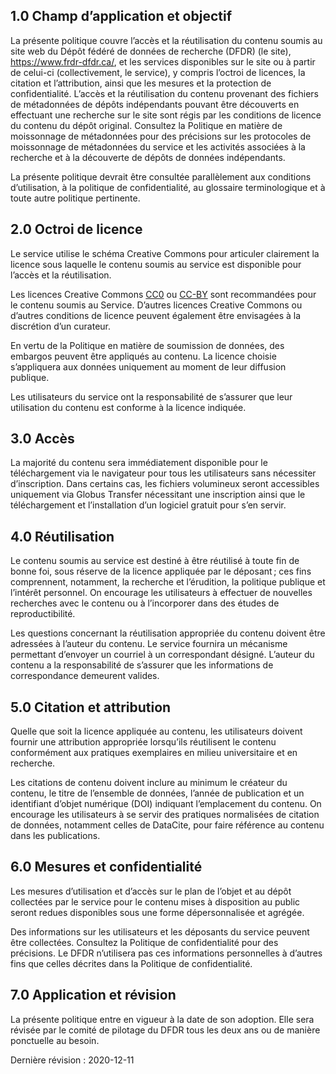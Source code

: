 
## 1.0 Champ d’application et objectif

La présente politique couvre l’accès et la réutilisation du contenu soumis au site web du Dépôt fédéré de données de recherche (DFDR) (le site), <a href="https://www.frdr-dfdr.ca/">https://www.frdr-dfdr.ca/</a>, et les services disponibles sur le site ou à partir de celui-ci (collectivement, le service), y compris l’octroi de licences, la citation et l’attribution, ainsi que les mesures et la protection de confidentialité. L’accès et la réutilisation du contenu provenant des fichiers de métadonnées de dépôts indépendants pouvant être découverts en effectuant une recherche sur le site sont régis par les conditions de licence du contenu du dépôt original. Consultez la Politique en matière de moissonnage de métadonnées pour des précisions sur les protocoles de moissonnage de métadonnées du service et les activités associées à la recherche et à la découverte de dépôts de données indépendants.

La présente politique devrait être consultée parallèlement aux conditions d’utilisation, à la politique de confidentialité, au glossaire terminologique et à toute autre politique pertinente.

## 2.0 Octroi de licence

Le service utilise le schéma Creative Commons pour articuler clairement la licence sous laquelle le contenu soumis au service est disponible pour l’accès et la réutilisation. 

Les licences Creative Commons [CC0](https://wiki.creativecommons.org/wiki/CC0_FAQ) ou [CC-BY](https://creativecommons.org/licenses/by/4.0/deed.fr) sont recommandées pour le contenu soumis au Service. D’autres licences Creative Commons ou d’autres conditions de licence peuvent également être envisagées à la discrétion d’un curateur.

En vertu de la Politique en matière de soumission de données, des embargos peuvent être appliqués au contenu. La licence choisie s’appliquera aux données uniquement au moment de leur diffusion publique.

Les utilisateurs du service ont la responsabilité de s’assurer que leur utilisation du contenu est conforme à la licence indiquée.

## 3.0 Accès

La majorité du contenu sera immédiatement disponible pour le téléchargement via le navigateur pour tous les utilisateurs sans nécessiter d’inscription. Dans certains cas, les fichiers volumineux seront accessibles uniquement via Globus Transfer nécessitant une inscription ainsi que le téléchargement et l’installation d’un logiciel gratuit pour s’en servir.

## 4.0 Réutilisation

Le contenu soumis au service est destiné à être réutilisé à toute fin de bonne foi, sous réserve de la licence appliquée par le déposant ; ces fins comprennent, notamment, la recherche et l’érudition, la politique publique et l’intérêt personnel. On encourage les utilisateurs à effectuer de nouvelles recherches avec le contenu ou à l’incorporer dans des études de reproductibilité. 

Les questions concernant la réutilisation appropriée du contenu doivent être adressées à l’auteur du contenu. Le service fournira un mécanisme permettant d’envoyer un courriel à un correspondant désigné. L’auteur du contenu a la responsabilité de s’assurer que les informations de correspondance demeurent valides.

## 5.0 Citation et attribution

Quelle que soit la licence appliquée au contenu, les utilisateurs doivent fournir une attribution appropriée lorsqu’ils réutilisent le contenu conformément aux pratiques exemplaires en milieu universitaire et en recherche. 

Les citations de contenu doivent inclure au minimum le créateur du contenu, le titre de l’ensemble de données, l’année de publication et un identifiant d’objet numérique (DOI) indiquant l’emplacement du contenu. On encourage les utilisateurs à se servir des pratiques normalisées de citation de données, notamment celles de DataCite, pour faire référence au contenu dans les publications.

## 6.0 Mesures et confidentialité

Les mesures d’utilisation et d’accès sur le plan de l’objet et au dépôt collectées par le service pour le contenu mises à disposition au public seront redues disponibles sous une forme dépersonnalisée et agrégée.

Des informations sur les utilisateurs et les déposants du service peuvent être collectées. Consultez la Politique de confidentialité pour des précisions. Le DFDR n’utilisera pas ces informations personnelles à d’autres fins que celles décrites dans la Politique de confidentialité.

## 7.0 Application et révision

La présente politique entre en vigueur à la date de son adoption. Elle sera révisée par le comité de pilotage du DFDR tous les deux ans ou de manière ponctuelle au besoin.

Dernière révision : 2020-12-11

